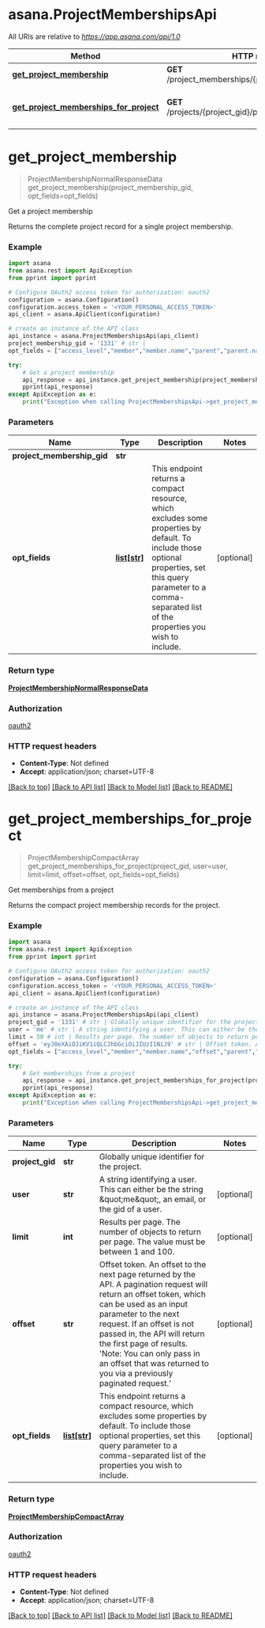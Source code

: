 # asana.ProjectMembershipsApi

All URIs are relative to *https://app.asana.com/api/1.0*

Method | HTTP request | Description
------------- | ------------- | -------------
[**get_project_membership**](ProjectMembershipsApi.md#get_project_membership) | **GET** /project_memberships/{project_membership_gid} | Get a project membership
[**get_project_memberships_for_project**](ProjectMembershipsApi.md#get_project_memberships_for_project) | **GET** /projects/{project_gid}/project_memberships | Get memberships from a project

# **get_project_membership**
> ProjectMembershipNormalResponseData get_project_membership(project_membership_gid, opt_fields=opt_fields)

Get a project membership

Returns the complete project record for a single project membership.

### Example
```python
import asana
from asana.rest import ApiException
from pprint import pprint

# Configure OAuth2 access token for authorization: oauth2
configuration = asana.Configuration()
configuration.access_token = '<YOUR_PERSONAL_ACCESS_TOKEN>'
api_client = asana.ApiClient(configuration)

# create an instance of the API class
api_instance = asana.ProjectMembershipsApi(api_client)
project_membership_gid = '1331' # str | 
opt_fields = ["access_level","member","member.name","parent","parent.name","project","project.name","user","user.name","write_access"] # list[str] | This endpoint returns a compact resource, which excludes some properties by default. To include those optional properties, set this query parameter to a comma-separated list of the properties you wish to include. (optional)

try:
    # Get a project membership
    api_response = api_instance.get_project_membership(project_membership_gid, opt_fields=opt_fields)
    pprint(api_response)
except ApiException as e:
    print("Exception when calling ProjectMembershipsApi->get_project_membership: %s\n" % e)
```

### Parameters

Name | Type | Description  | Notes
------------- | ------------- | ------------- | -------------
 **project_membership_gid** | **str**|  | 
 **opt_fields** | [**list[str]**](str.md)| This endpoint returns a compact resource, which excludes some properties by default. To include those optional properties, set this query parameter to a comma-separated list of the properties you wish to include. | [optional] 

### Return type

[**ProjectMembershipNormalResponseData**](ProjectMembershipNormalResponseData.md)

### Authorization

[oauth2](../README.md#oauth2)

### HTTP request headers

 - **Content-Type**: Not defined
 - **Accept**: application/json; charset=UTF-8

[[Back to top]](#) [[Back to API list]](../README.md#documentation-for-api-endpoints) [[Back to Model list]](../README.md#documentation-for-models) [[Back to README]](../README.md)

# **get_project_memberships_for_project**
> ProjectMembershipCompactArray get_project_memberships_for_project(project_gid, user=user, limit=limit, offset=offset, opt_fields=opt_fields)

Get memberships from a project

Returns the compact project membership records for the project.

### Example
```python
import asana
from asana.rest import ApiException
from pprint import pprint

# Configure OAuth2 access token for authorization: oauth2
configuration = asana.Configuration()
configuration.access_token = '<YOUR_PERSONAL_ACCESS_TOKEN>'
api_client = asana.ApiClient(configuration)

# create an instance of the API class
api_instance = asana.ProjectMembershipsApi(api_client)
project_gid = '1331' # str | Globally unique identifier for the project.
user = 'me' # str | A string identifying a user. This can either be the string \"me\", an email, or the gid of a user. (optional)
limit = 50 # int | Results per page. The number of objects to return per page. The value must be between 1 and 100. (optional)
offset = 'eyJ0eXAiOJiKV1iQLCJhbGciOiJIUzI1NiJ9' # str | Offset token. An offset to the next page returned by the API. A pagination request will return an offset token, which can be used as an input parameter to the next request. If an offset is not passed in, the API will return the first page of results. 'Note: You can only pass in an offset that was returned to you via a previously paginated request.' (optional)
opt_fields = ["access_level","member","member.name","offset","parent","parent.name","path","uri","user","user.name"] # list[str] | This endpoint returns a compact resource, which excludes some properties by default. To include those optional properties, set this query parameter to a comma-separated list of the properties you wish to include. (optional)

try:
    # Get memberships from a project
    api_response = api_instance.get_project_memberships_for_project(project_gid, user=user, limit=limit, offset=offset, opt_fields=opt_fields)
    pprint(api_response)
except ApiException as e:
    print("Exception when calling ProjectMembershipsApi->get_project_memberships_for_project: %s\n" % e)
```

### Parameters

Name | Type | Description  | Notes
------------- | ------------- | ------------- | -------------
 **project_gid** | **str**| Globally unique identifier for the project. | 
 **user** | **str**| A string identifying a user. This can either be the string \&quot;me\&quot;, an email, or the gid of a user. | [optional] 
 **limit** | **int**| Results per page. The number of objects to return per page. The value must be between 1 and 100. | [optional] 
 **offset** | **str**| Offset token. An offset to the next page returned by the API. A pagination request will return an offset token, which can be used as an input parameter to the next request. If an offset is not passed in, the API will return the first page of results. &#x27;Note: You can only pass in an offset that was returned to you via a previously paginated request.&#x27; | [optional] 
 **opt_fields** | [**list[str]**](str.md)| This endpoint returns a compact resource, which excludes some properties by default. To include those optional properties, set this query parameter to a comma-separated list of the properties you wish to include. | [optional] 

### Return type

[**ProjectMembershipCompactArray**](ProjectMembershipCompactArray.md)

### Authorization

[oauth2](../README.md#oauth2)

### HTTP request headers

 - **Content-Type**: Not defined
 - **Accept**: application/json; charset=UTF-8

[[Back to top]](#) [[Back to API list]](../README.md#documentation-for-api-endpoints) [[Back to Model list]](../README.md#documentation-for-models) [[Back to README]](../README.md)


